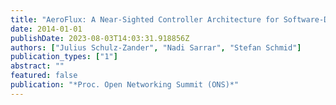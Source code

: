 ```yaml
---
title: "AeroFlux: A Near-Sighted Controller Architecture for Software-Defined Wireless Networks"
date: 2014-01-01
publishDate: 2023-08-03T14:03:31.918856Z
authors: ["Julius Schulz-Zander", "Nadi Sarrar", "Stefan Schmid"]
publication_types: ["1"]
abstract: ""
featured: false
publication: "*Proc. Open Networking Summit (ONS)*"
---
```


